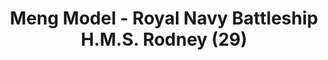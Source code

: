 ---
layout: product
title: "Meng Model - Royal Navy Battleship H.M.S. Rodney (29)"
price: "4900" 
desc: "N/A"
img_path: "/assets/img/MM-PS-001.jpg"
brand: "N/A"
available: false
special_offer: false
new: false
soon: false
cat: "010000"
subcat: "011000"
subsubcat: "0N/A"
sifra: "MM-PS-001"
popular: false
---